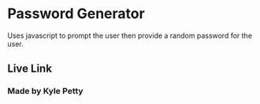 # Password Generator
Uses javascript to prompt the user then provide a random password for the user.

## Live Link


### Made by Kyle Petty